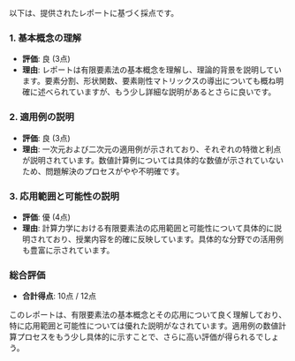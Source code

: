 以下は、提供されたレポートに基づく採点です。

### 1. 基本概念の理解
- **評価**: 良 (3点)
- **理由**: レポートは有限要素法の基本概念を理解し、理論的背景を説明しています。要素分割、形状関数、要素剛性マトリックスの導出についても概ね明確に述べられていますが、もう少し詳細な説明があるとさらに良いです。

### 2. 適用例の説明
- **評価**: 良 (3点)
- **理由**: 一次元および二次元の適用例が示されており、それぞれの特徴と利点が説明されています。数値計算例については具体的な数値が示されていないため、問題解決のプロセスがやや不明確です。

### 3. 応用範囲と可能性の説明
- **評価**: 優 (4点)
- **理由**: 計算力学における有限要素法の応用範囲と可能性について具体的に説明されており、授業内容を的確に反映しています。具体的な分野での活用例も豊富に示されています。

### 総合評価
- **合計得点**: 10点 / 12点

このレポートは、有限要素法の基本概念とその応用について良く理解しており、特に応用範囲と可能性については優れた説明がなされています。適用例の数値計算プロセスをもう少し具体的に示すことで、さらに高い評価が得られるでしょう。